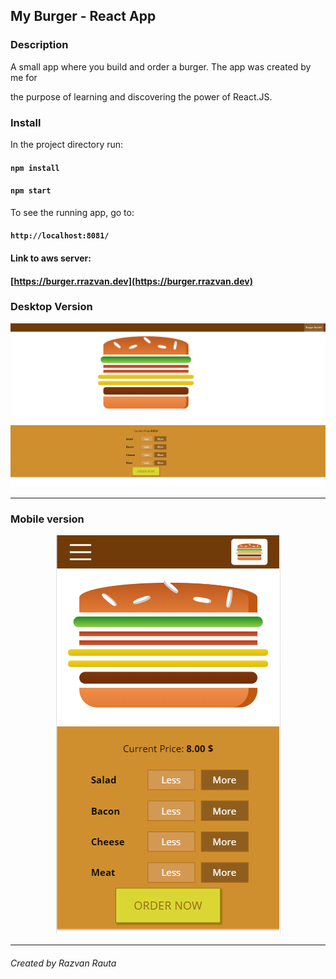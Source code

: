 ## My Burger - React App

### Description

A small app where you build and order a burger. The app was created by me for

the purpose of learning and discovering the power of React.JS.

### Install

In the project directory run:

#### `npm install`

#### `npm start`

To see the running app, go to:
#### `http://localhost:8081/`


#### Link to aws server:

#### [https://burger.rrazvan.dev](https://burger.rrazvan.dev)




### Desktop Version


<p align="center">
  <img src="src/assets/images/MyBurgerDesktop.png"/>
</p>


---
### Mobile version

<p align="center">
  <img src="src/assets/images/MyBurgerMobile.png"/>
</p>



---


###### Created by Razvan Rauta
